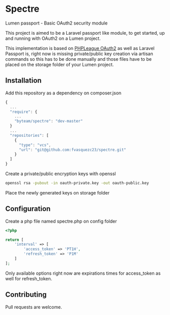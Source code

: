# Spectre
Lumen passport - Basic OAuth2 security module

This project is aimed to be a Laravel passport like module, to get started, up and running with OAuth2 on a Lumen project.

This implementation is based on [PHPLeague OAuth2](https://oauth2.thephpleague.com/) as well as Laravel Passport is, right now is missing private/public key creation vía artisan commands so this has to be done manually and those files have to be placed on the storage folder of your Lumen project.

## Installation
Add this repository as a dependency on composer.json
```javascript
{
  ...
  "require": {
    ...
    "byteam/spectre": "dev-master"
  }
  ...
  "repositories": [
    {
      "type": "vcs",
      "url": "git@github.com:fvasquezc23/spectre.git"
    }
  ]
}
```
Create a private/public encryption keys with openssl
```bash
openssl rsa -pubout -in oauth-private.key -out oauth-public.key
```
Place the newly generated keys on storage folder

## Configuration
Create a php file named spectre.php on config folder
```php
<?php

return [
    'interval' => [
        'access_token' => 'PT1H',
        'refresh_token' => 'P1M'
    ]
];
```
Only available options right now are expirations times for access_token as well for refresh_token.

## Contributing
Pull requests are welcome.
